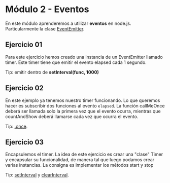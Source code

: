 # Módulo 2 - Eventos

En este módulo aprenderemos a utilizar **eventos** en node.js. Particularmente la clase [EventEmitter](http://nodejs.org/api/events.html#events_class_events_eventemitter).

## Ejercicio 01

Para este ejercicio hemos creado una instancia de un EventEmitter llamado timer. Este timer tiene que emitir el evento elapsed cada 1 segundo. 

Tip: emitir dentro de **setInterval(func, 1000)**

## Ejercicio 02

En este ejemplo ya tenemos nuestro timer funcionando. Lo que queremos hacer es subscribir dos funciones al evento ```elapsed```. La función callMeOnce deberá ser llamada solo la primera vez que el evento ocurra, mientras que countAndShow deberá llamarse cada vez que ocurra el evento.

Tip: [.once](http://nodejs.org/api/events.html#events_emitter_once_event_listener).

## Ejercicio 03

Encapsulemos el timer. La idea de este ejercicio es crear una "clase" Timer y encapsular su funcionalidad, de manera tal que luego podamos crear varias instancias. La consigna es implementar los métodos start y stop

Tip: [setInterval](https://developer.mozilla.org/en-US/docs/DOM/window.setInterval) y [clearInterval](https://developer.mozilla.org/en-US/docs/DOM/window.clearInterval).
